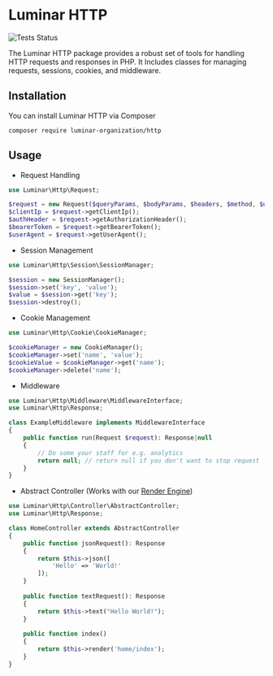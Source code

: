 # Luminar HTTP
![Tests Status](https://img.shields.io/github/actions/workflow/status/luminar-organization/http/test.yml?label=Tests)

The Luminar HTTP package provides a robust set of tools for handling HTTP requests and responses in PHP. It Includes classes for managing requests, sessions, cookies, and middleware.

## Installation
You can install Luminar HTTP via Composer
```shell
composer require luminar-organization/http
```

## Usage
- Request Handling
```php
use Luminar\Http\Request;

$request = new Request($queryParams, $bodyParams, $headers, $method, $uri, $serverParams);
$clientIp = $request->getClientIp();
$authHeader = $request->getAuthorizationHeader();
$bearerToken = $request->getBearerToken();
$userAgent = $request->getUserAgent();
```
- Session Management
```php
use Luminar\Http\Session\SessionManager;

$session = new SessionManager();
$session->set('key', 'value');
$value = $session->get('key');
$session->destroy();
```
- Cookie Management
```php
use Luminar\Http\Cookie\CookieManager;

$cookieManager = new CookieManager();
$cookieManager->set('name', 'value');
$cookieValue = $cookieManager->get('name');
$cookieManager->delete('name');
```
- Middleware
```php
use Luminar\Http\Middleware\MiddlewareInterface;
use Luminar\Http\Response;

class ExampleMiddleware implements MiddlewareInterface
{
    public function run(Request $request): Response|null
    {
        // Do some your staff for e.g. analytics
        return null; // return null if you don't want to stop request
    }
}
```
- Abstract Controller (Works with our [Render Engine](https://github.com/luminar-organization/render-engine))
```php
use Luminar\Http\Controller\AbstractController;
use Luminar\Http\Response;

class HomeController extends AbstractController
{
    public function jsonRequest(): Response
    {
        return $this->json([
            'Hello' => 'World!'
        ]);
    }
    
    public function textRequest(): Response
    {
        return $this->text("Hello World!");
    }
    
    public function index()
    {
        return $this->render('home/index');
    }
}

```